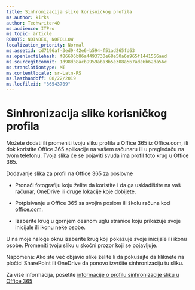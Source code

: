 ```yaml
---
title: Sinhronizacija slike korisničkog profila
ms.author: kirks
author: Techwriter40
ms.audience: ITPro
ms.topic: article
ROBOTS: NOINDEX, NOFOLLOW
localization_priority: Normal
ms.assetid: cd7196af-3ed9-42e6-b594-f51ad265fd63
ms.openlocfilehash: f86606b86a4493730e68e50a6a965f1441556aed
ms.sourcegitcommit: 1d98db8acb9959aba3b5e308a567ade6b62da56c
ms.translationtype: MT
ms.contentlocale: sr-Latn-RS
ms.lasthandoff: 08/22/2019
ms.locfileid: "36543709"
---
```

# <a name="sync-a-users-profile-picture"></a>Sinhronizacija slike korisničkog profila

Možete dodati ili promeniti tvoju sliku profila u Office 365 iz Office.com, ili dok koristite Office 365 aplikacije na vašem računaru ili u pregledaču na tvom telefonu. Tvoja slika će se pojaviti svuda ima profil foto krug u Office 365.

Dodavanje slika za profil na Office 365 za poslovne

- Pronaći fotografiju koju želite da koristite i da ga uskladištite na vaš računar, OneDrive ili druge lokacije koje dobijete.

- Potpisivanje u Office 365 sa svojim poslom ili školu računa kod [office.com](http://www.office.com).

- Izaberite krug u gornjem desnom uglu stranice koju prikazuje svoje inicijale ili ikonu neke osobe.

U na moje naloge oknu izaberite krug koji pokazuje svoje inicijale ili ikonu osobe. Promeniti tvoju sliku u skočni prozor koji se pojavljuje.

Napomena: Ako ste već objavio slike želite li da pokušajte da kliknete na pločici SharePoint ili OneDrive da ponovo izvršite sinhronizaciju tu sliku.

Za više informacija, posetite [informacije o profilu sinhronizacije sliku u Office 365](https://support.office.com/article/information-about-profile-picture-synchronization-in-office-365-20594d76-d054-4af4-a660-401133e3d48a?ui=en-US&amp;rs=en-US&amp;ad=US)


